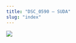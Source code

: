 ```yaml
---
title: "DSC_0590 – SUDA"
slug: "index"
---
```


[![](/wp-content/2015/05/DSC_0590-300x201.jpg)](/wp-content/2015/05/DSC_0590.jpg)